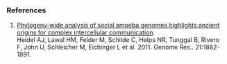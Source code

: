 ### References

1.  [Phylogeny-wide analysis of social amoeba genomes highlights ancient
    origins for complex intercellular
    communication](http://europepmc.org/abstract/MED/21757610).\
    Heidel AJ, Lawal HM, Felder M, Schilde C, Helps NR, Tunggal B,
    Rivero F, John U, Schleicher M, Eichinger L et al. 2011. Genome
    Res.. 21:1882-1891.

